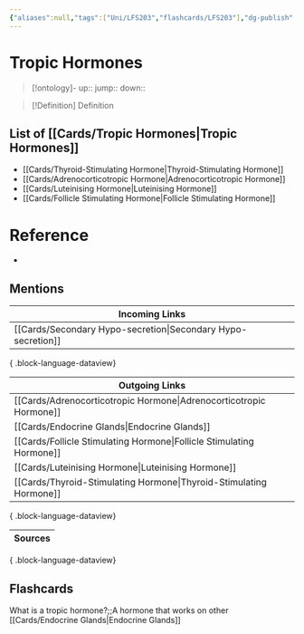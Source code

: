 ```yaml
---
{"aliases":null,"tags":["Uni/LFS203","flashcards/LFS203"],"dg-publish":true,"permalink":"/cards/tropic-hormones/","dgPassFrontmatter":true}
---
```


# Tropic Hormones

> [!ontology]-
> up:: 
> jump:: 
> down:: 

> [!Definition] Definition

## List of [[Cards/Tropic Hormones\|Tropic Hormones]]

- [[Cards/Thyroid-Stimulating Hormone\|Thyroid-Stimulating Hormone]]
- [[Cards/Adrenocorticotropic Hormone\|Adrenocorticotropic Hormone]]
- [[Cards/Luteinising Hormone\|Luteinising Hormone]]
- [[Cards/Follicle Stimulating Hormone\|Follicle Stimulating Hormone]]

# Reference

- 

## Mentions

| Incoming Links                                                  |
| --------------------------------------------------------------- |
| [[Cards/Secondary Hypo-secretion\|Secondary Hypo-secretion]] |

{ .block-language-dataview}

| Outgoing Links                                                          |
| ----------------------------------------------------------------------- |
| [[Cards/Adrenocorticotropic Hormone\|Adrenocorticotropic Hormone]]   |
| [[Cards/Endocrine Glands\|Endocrine Glands]]                         |
| [[Cards/Follicle Stimulating Hormone\|Follicle Stimulating Hormone]] |
| [[Cards/Luteinising Hormone\|Luteinising Hormone]]                   |
| [[Cards/Thyroid-Stimulating Hormone\|Thyroid-Stimulating Hormone]]   |

{ .block-language-dataview}

| Sources |
| ------- |

{ .block-language-dataview}

## Flashcards

What is a tropic hormone?;;A hormone that works on other [[Cards/Endocrine Glands\|Endocrine Glands]]
<!--SR:!2025-05-16,24,250-->